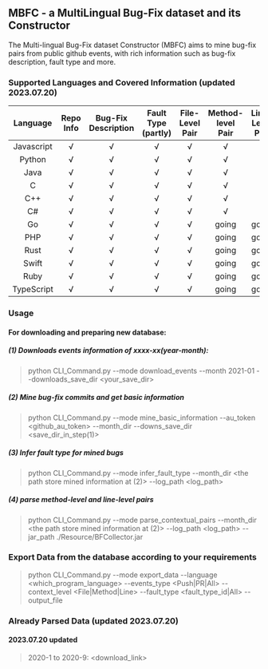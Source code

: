 ## MBFC - a MultiLingual Bug-Fix dataset and its Constructor

The Multi-lingual Bug-Fix dataset Constructor (MBFC) aims to mine bug-fix pairs from public github events, with rich 
information such as bug-fix description, fault type and more.

### Supported Languages and Covered Information (updated 2023.07.20)

| **Language** | **Repo Info** | **Bug-Fix Description** | **Fault Type (partly)** | **File-Level Pair** | **Method-level Pair** | **Line-Level Pair** |
|:------------:|:-------------:|:-----------------------:|:-----------------------:|:-------------------:|:---------------------:|:-------------------:|
| Javascript   | √             | √                       | √                       | √                   | √                     | √                   |
| Python       | √             | √                       | √                       | √                   | √                     | √                   |
| Java         | √             | √                       | √                       | √                   | √                     | √                   |
| C            | √             | √                       | √                       | √                   | √                     | √                   |
| C++          | √             | √                       | √                       | √                   | √                     | √                   |
| C#           | √             | √                       | √                       | √                   | √                     | √                   |
| Go           | √             | √                       | √                       | √                   | going                 | going               |
| PHP          | √             | √                       | √                       | √                   | going                 | going               |
| Rust         | √             | √                       | √                       | √                   | going                 | going               |
| Swift        | √             | √                       | √                       | √                   | going                 | going               |
| Ruby         | √             | √                       | √                       | √                   | going                 | going               |
| TypeScript   | √             | √                       | √                       | √                   | going                 | going               |


### Usage
#### For downloading and preparing new database:
##### (1) Downloads events information of xxxx-xx(year-month):
> python CLI_Command.py --mode download_events --month 2021-01 --downloads_save_dir <your_save_dir>

##### (2) Mine bug-fix commits and get basic information 
> python CLI_Command.py --mode mine_basic_information --au_token <github_au_token> --month_dir <directory to save mined data instances> --downs_save_dir <save_dir_in_step(1)>

##### (3) Infer fault type for mined bugs
> python CLI_Command.py --mode infer_fault_type --month_dir <the path store mined information at (2)> --log_path <log_path>

##### (4) parse method-level and line-level pairs
> python CLI_Command.py --mode parse_contextual_pairs --month_dir <the path store mined information at (2)> --log_path <log_path> --jar_path ./Resource/BFCollector.jar

### Export Data from the database according to your requirements
> python CLI_Command.py --mode export_data --language <which_program_language> --events_type <Push|PR|All> --context_level <File|Method|Line> --fault_type <fault_type_id|All> --output_file <the directory to store satisfied ids and their paths>


### Already Parsed Data (updated 2023.07.20)
#### 2023.07.20 updated
> 2020-1 to 2020-9: <download_link>